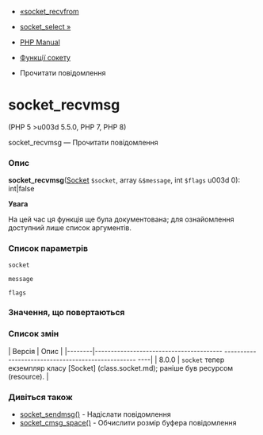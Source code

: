 - [«socket_recvfrom](function.socket-recvfrom.md)
- [socket_select »](function.socket-select.md)

- [PHP Manual](index.md)
- [Функції сокету](ref.sockets.md)
- Прочитати повідомлення

# socket_recvmsg

(PHP 5 \>u003d 5.5.0, PHP 7, PHP 8)

socket_recvmsg — Прочитати повідомлення

### Опис

**socket_recvmsg**([Socket](class.socket.md) `$socket`, array
`&$message`, int `$flags` u003d 0): int\|false

**Увага**

На цей час ця функція ще була документована; для
ознайомлення доступний лише список аргументів.

### Список параметрів

`socket`

`message`

`flags`

### Значення, що повертаються

### Список змін

| Версія | Опис |
|--------|---------------------------------------- -------------------------------------------------- ----|
| 8.0.0 | `socket` тепер екземпляр класу [Socket] (class.socket.md); раніше був ресурсом (resource). |

### Дивіться також

- [socket_sendmsg()](function.socket-sendmsg.md) - Надіслати
повідомлення
- [socket_cmsg_space()](function.socket-cmsg-space.md) - Обчислити
розмір буфера повідомлення
